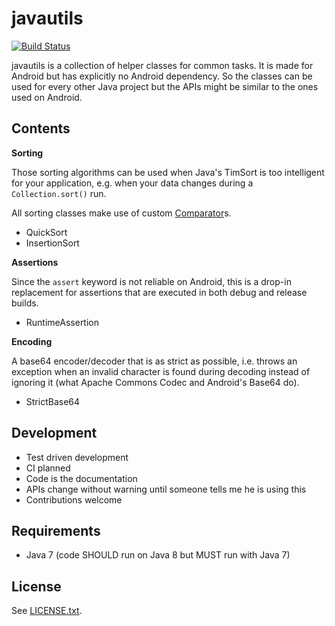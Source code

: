 javautils
=========

[![Build Status](https://travis-ci.org/kullo/javautils.svg?branch=master)](https://travis-ci.org/kullo/javautils)

javautils is a collection of helper classes for common tasks. It is made for
Android but has explicitly no Android dependency. So the classes can be used
for every other Java project but the APIs might be similar to the ones used on
Android.

## Contents

**Sorting**

Those sorting algorithms can be used when Java's TimSort is too intelligent for
your application, e.g. when your data changes during a `Collection.sort()` run.

All sorting classes make use of custom
[Comparator](http://docs.oracle.com/javase/7/docs/api/java/util/Comparator.html)s.

 * QuickSort
 * InsertionSort

**Assertions**

Since the `assert` keyword is not reliable on Android, this is a drop-in replacement
for assertions that are executed in both debug and release builds.

 * RuntimeAssertion

**Encoding**

A base64 encoder/decoder that is as strict as possible, i.e. throws an exception
when an invalid character is found during decoding instead of ignoring it
(what Apache Commons Codec and Android's Base64 do).

 * StrictBase64

## Development

 * Test driven development
 * CI planned
 * Code is the documentation
 * APIs change without warning until someone tells me he is using this
 * Contributions welcome

## Requirements

 * Java 7 (code SHOULD run on Java 8 but MUST run with Java 7)

## License

See [LICENSE.txt](LICENSE.txt).
